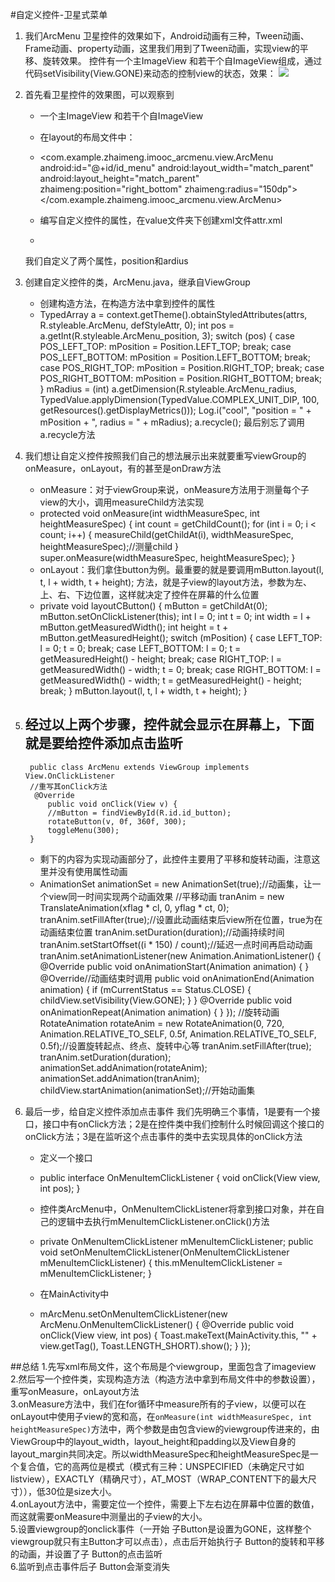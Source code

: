 #自定义控件-卫星式菜单
1. 我们ArcMenu 卫星控件的效果如下，Android动画有三种，Tween动画、Frame动画、property动画，这里我们用到了Tween动画，实现view的平移、旋转效果。
控件有一个主ImageView 和若干个自ImageView组成，通过代码setVisibility(View.GONE)来动态的控制view的状态，效果：
![](http://i4.tietuku.com/1fc544678e9eda95.gif)
2. 首先看卫星控件的效果图，可以观察到
	- 一个主ImageView 和若干个自ImageView
	- 在layout的布局文件中：
	-
		<com.example.zhaimeng.imooc_arcmenu.view.ArcMenu
        android:id="@+id/id_menu"
        android:layout_width="match_parent"
        android:layout_height="match_parent"
        zhaimeng:position="right_bottom"
        zhaimeng:radius="150dp">
        <RelativeLayout
            android:layout_width="wrap_content"
            android:layout_height="wrap_content"
            android:background="@drawable/composer_button">
            <ImageView
                android:id="@+id/id_button"
                android:layout_width="wrap_content"
                android:layout_height="wrap_content"
                android:layout_centerInParent="true"
                android:src="@drawable/composer_icn_plus" />
        </RelativeLayout>
        <ImageView
            android:layout_width="wrap_content"
            android:layout_height="wrap_content"
            android:src="@drawable/composer_camera"
            android:tag="Camera" />
        <ImageView
            android:layout_width="wrap_content"
            android:layout_height="wrap_content"
            android:src="@drawable/composer_place"
            android:tag="Place" />
        <ImageView
            android:layout_width="wrap_content"
            android:layout_height="wrap_content"
            android:src="@drawable/composer_sleep"
            android:tag="Sleep" />
        <ImageView
            android:layout_width="wrap_content"
            android:layout_height="wrap_content"
            android:src="@drawable/composer_thought"
            android:tag="Sun" />
        <ImageView
            android:layout_width="wrap_content"
            android:layout_height="wrap_content"
            android:src="@drawable/composer_with"
            android:tag="People" />
    	</com.example.zhaimeng.imooc_arcmenu.view.ArcMenu>

	- 编写自定义控件的属性，在value文件夹下创建xml文件attr.xml
	-
		<?xml version="1.0" encoding="utf-8"?>
		<resources>
	    <attr name="position">
	        <enum name="left_top" value="0" />
	        <enum name="left_bottom" value="1" />
	        <enum name="right_top" value="2" />
	        <enum name="right_bottom" value="3" />
	    </attr>
	    <attr name="radius" format="dimension" />
	    <declare-styleable name="ArcMenu">
	        <attr name="position" />
	        <attr name="radius" />
	    </declare-styleable>
		</resources>
	我们自定义了两个属性，position和ardius
3. 创建自定义控件的类，ArcMenu.java，继承自ViewGroup
	- 创建构造方法，在构造方法中拿到控件的属性
	-
		TypedArray a = context.getTheme().obtainStyledAttributes(attrs, R.styleable.ArcMenu, defStyleAttr, 0);
        int pos = a.getInt(R.styleable.ArcMenu_position, 3);
        switch (pos) {
            case POS_LEFT_TOP:
                mPosition = Position.LEFT_TOP;
                break;
            case POS_LEFT_BOTTOM:
                mPosition = Position.LEFT_BOTTOM;
                break;
            case POS_RIGHT_TOP:
                mPosition = Position.RIGHT_TOP;
                break;
            case POS_RIGHT_BOTTOM:
                mPosition = Position.RIGHT_BOTTOM;
                break;
        }
        mRadius = (int) a.getDimension(R.styleable.ArcMenu_radius, TypedValue.applyDimension(TypedValue.COMPLEX_UNIT_DIP, 100, getResources().getDisplayMetrics()));
        Log.i("cool", "position = " + mPosition + ", radius = " + mRadius);
        a.recycle();
	最后别忘了调用a.recycle方法
4. 我们想让自定义控件按照我们自己的想法展示出来就要重写viewGroup的onMeasure，onLayout，有的甚至是onDraw方法
	- onMeasure：对于viewGroup来说，onMeasure方法用于测量每个子view的大小，调用measureChild方法实现
	- 
		protected void onMeasure(int widthMeasureSpec, int heightMeasureSpec) {
	        int count = getChildCount();
	        for (int i = 0; i < count; i++) {
	            measureChild(getChildAt(i), widthMeasureSpec, heightMeasureSpec);//测量child
	        }
	        super.onMeasure(widthMeasureSpec, heightMeasureSpec);
    	}
	- onLayout：我们拿住button为例。最重要的就是要调用mButton.layout(l, t, l + width, t + height); 方法，就是子view的layout方法，参数为左、上、右、下边位置，这样就决定了控件在屏幕的什么位置
	- 
		private void layoutCButton() {
	        mButton = getChildAt(0);
	        mButton.setOnClickListener(this);
	        int l = 0;
	        int t = 0;
	        int width = l + mButton.getMeasuredWidth();
	        int height = t + mButton.getMeasuredHeight();
	        switch (mPosition) {
	            case LEFT_TOP:
	                l = 0;
	                t = 0;
	                break;
	            case LEFT_BOTTOM:
	                l = 0;
	                t = getMeasuredHeight() - height;
	                break;
	            case RIGHT_TOP:
	                l = getMeasuredWidth() - width;
	                t = 0;
	                break;
	            case RIGHT_BOTTOM:
	                l = getMeasuredWidth() - width;
	                t = getMeasuredHeight() - height;
	                break;
	        }
	        mButton.layout(l, t, l + width, t + height);
    	}
4. 经过以上两个步骤，控件就会显示在屏幕上，下面就是要给控件添加点击监听
	-
		public class ArcMenu extends ViewGroup implements View.OnClickListener
		//重写其onClick方法
   		 @Override
    		public void onClick(View v) {
        	//mButton = findViewById(R.id.id_button);
        	rotateButton(v, 0f, 360f, 300);
        	toggleMenu(300);
    	}
	- 剩下的内容为实现动画部分了，此控件主要用了平移和旋转动画，注意这里并没有使用属性动画
	- 
		AnimationSet animationSet = new AnimationSet(true);//动画集，让一个view同一时间实现两个动画效果
		//平移动画
		tranAnim = new TranslateAnimation(xflag * cl, 0, yflag * ct, 0);
            tranAnim.setFillAfter(true);//设置此动画结束后view所在位置，true为在动画结束位置
            tranAnim.setDuration(duration);//动画持续时间
            tranAnim.setStartOffset((i * 150) / count);//延迟一点时间再启动动画
            tranAnim.setAnimationListener(new Animation.AnimationListener() {
                @Override
                public void onAnimationStart(Animation animation) {
                }
                @Override//动画结束时调用
                public void onAnimationEnd(Animation animation) {
                    if (mCurrentStatus == Status.CLOSE) {
                        childView.setVisibility(View.GONE);
                    }
                }
                @Override
                public void onAnimationRepeat(Animation animation) {
                }
            });
			//旋转动画
			RotateAnimation rotateAnim = new RotateAnimation(0, 720, Animation.RELATIVE_TO_SELF, 0.5f, Animation.RELATIVE_TO_SELF, 0.5f);//设置旋转起点、终点、旋转中心等
            tranAnim.setFillAfter(true);
            tranAnim.setDuration(duration);
            animationSet.addAnimation(rotateAnim);
            animationSet.addAnimation(tranAnim);
            childView.startAnimation(animationSet);//开始动画集

5. 最后一步，给自定义控件添加点击事件
我们先明确三个事情，1是要有一个接口，接口中有onClick方法；2是在控件类中我们控制什么时候回调这个接口的onClick方法；3是在监听这个点击事件的类中去实现具体的onClick方法
	- 定义一个接口
	-
		public interface OnMenuItemClickListener {
        	void onClick(View view, int pos);
    	}

	- 控件类ArcMenu中，OnMenuItemClickListener将拿到接口对象，并在自己的逻辑中去执行mMenuItemClickListener.onClick()方法
	- 
		private OnMenuItemClickListener mMenuItemClickListener;
			public void setOnMenuItemClickListener(OnMenuItemClickListener mMenuItemClickListener) {
        	this.mMenuItemClickListener = mMenuItemClickListener;
    	}
	- 在MainActivity中
	- 
		mArcMenu.setOnMenuItemClickListener(new ArcMenu.OnMenuItemClickListener() {
            @Override
            public void onClick(View view, int pos) {
                Toast.makeText(MainActivity.this, "" + view.getTag(), Toast.LENGTH_SHORT).show();
            }
        });

##总结
1.先写xml布局文件，这个布局是个viewgroup，里面包含了imageview  
2.然后写一个控件类，实现构造方法（构造方法中拿到布局文件中的参数设置），重写onMeasure，onLayout方法  
3.onMeasure方法中，我们在for循环中measure所有的子view，以便可以在onLayout中使用子view的宽和高，在`onMeasure(int widthMeasureSpec, int heightMeasureSpec)`方法中，两个参数是由包含view的viewgroup传进来的，由ViewGroup中的layout_width，layout_height和padding以及View自身的layout_margin共同决定。所以widthMeasureSpec和heightMeasureSpec是一个复合值，它的高两位是模式（模式有三种：UNSPECIFIED（未确定尺寸如listview），EXACTLY（精确尺寸），AT_MOST（WRAP_CONTENT下的最大尺寸）），低30位是size大小。  
4.onLayout方法中，需要定位一个控件，需要上下左右边在屏幕中位置的数值，而这就需要onMeasure中测量出的子view的大小。  
5.设置viewgroup的onclick事件（一开始 子Button是设置为GONE，这样整个viewgroup就只有主Button才可以点击），点击后开始执行子 Button的旋转和平移的动画，并设置了子 Button的点击监听  
6.监听到点击事件后子 Button会渐变消失




